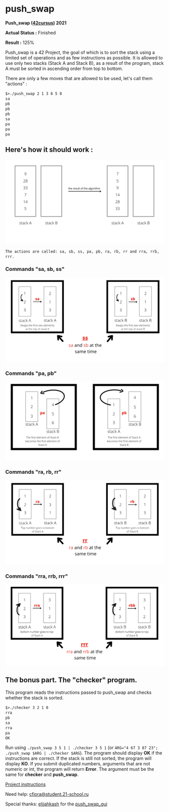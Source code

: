# push_swap

**Push_swap ([42cursus](https://www.42.fr)) 2021**

**Actual Status :** Finished

**Result :** 125% 

Push_swap is a 42 Project, the goal of which is to sort the stack using a limited set of operations and as few instructions as possible. It is allowed to use only two stacks (Stack A and Stack B), as a result of the program, stack A must be sorted in ascending order from top to bottom.

There are only a few moves that are allowed to be used, let's call them "actions" :

```
$>./push_swap 2 1 3 6 5 8
sa
pb
pb
pb
sa
pa
pa
pa

```
## Here's how it should work :

![stacks](https://github.com/AGolz/push_swap/blob/main/image/result%20of%20the%20algorithm.png)
```
The actions are called: sa, sb, ss, pa, pb, ra, rb, rr and rra, rrb, rrr.
```

### Commands "sa, sb, ss"

![sa, sb, ss](https://github.com/AGolz/push_swap/blob/main/image/sa%20sb%20ss.png)

### Commands "pa, pb"

![pa, pb](https://github.com/AGolz/push_swap/blob/main/image/pa%20pb.png)

### Commands "ra, rb, rr"

![ra, rb, rr](https://github.com/AGolz/push_swap/blob/main/image/ra%20rb%20rr.png)

### Commands "rra, rrb, rrr"

![ra, rb, rr](https://github.com/AGolz/push_swap/blob/main/image/rra%20rrb%20rrr.png)

## The bonus part. The "checker" program.

This program reads the instructions passed to push_swap and checks whether the stack is sorted.
```
$>./checker 3 2 1 0
rra
pb
sa
rra
pa
OK
```
Run using `./push_swap 3 5 1 | ./checker 3 5 1` (or `ARG="4 67 3 87 23"; ./push_swap $ARG | ./checker $ARG`). The program should display **OK** if the instructions are correct. If the stack is still not sorted, the program will display **KO**. If you submit duplicated numbers, arguments that are not numeric or int, the program will return **Error**. The argument must be the same for **checker** and **push_swap**.

[Project instructions](/en.subject.pdf)

Need help: cfiora@student.21-school.ru

Special thanks: [elijahkash](https://github.innominds.com/elijahkash) for the [push_swap_gui](https://github.innominds.com/elijahkash/push_swap_gui)
